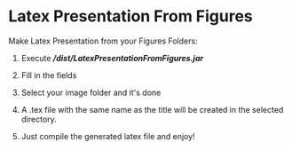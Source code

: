 # Latex Presentation From Figures

Make Latex Presentation from your Figures Folders:

1) Execute ___/dist/LatexPresentationFromFigures.jar___

2) Fill in the fields

3) Select your image folder and it's done

4) A .tex file with the same name as the title will be created in the selected directory.

5) Just compile the generated latex file and enjoy!
